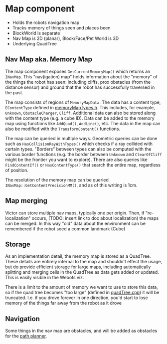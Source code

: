 # Map component

* Holds the robots navigation map
* Tracks memory of things seen and places been
* BlockWorld is separate
* Nav Map is 2D (planar), Block/Face/Pet World is 3D
* Underlying QuadTree

## Nav Map aka. Memory Map

The map component exposes `GetCurrentMemoryMap()` which returns an `INavMap`. This "nav(igation) map" holds
information about the "memory" of the things the robot has seen: including cliffs, prox obstacles (from the
distance sensor) and ground that the robot has successfully traversed in the past.

The map consists of regions of `MemoryMapData`. The data has a content type, `EContentType` defined in
[memoryMapTypes.h](../../engine/navMap/memoryMap/memoryMapTypes.h). This includes, for example, `Unknown`,
`ObstacleCharger`, `Cliff`. Additional data can also be stored along with the content type (e.g. a cube
ID). Data can be added to the memory map using functions like `AddQuad()`, `AddLine()`, etc. The data in the
map can also be modified with the `TransformContent()` functions.

The map can be queried in multiple ways. Geometric queries can be done such as `HasCollisionRayWithTypes()`
which checks if a ray collided with certain types. "Borders" between types can also be computed with the
various border functions (e.g. the border between `Unknown` and `ClearOfCliff` might be the frontier you want
to explore). There are also queries like `FindContentIf()` or `HasContentType()` that search the entire map,
regardless of position.

The resolution of the memory map can be queried `INavMap::GetContentPrecisionMM()`, and as of this writing is
1cm.

## Map merging

Victor can store multiple nav maps, typically one per origin. Then, if "re-localization" occurs,
(TODO: insert link to doc about localization)
the maps can be merged. In this way "old" data about the environment can be remembered if the robot seed a
common landmark (Cube)

## Storage

As an implementation detail, the memory map is stored as a QuadTree. These details are entirely internal to
the map and shouldn't effect the usage, but do provide efficient storage for large maps, including
automatically splitting and merging cells in the QuadTree as data gets added or updated. This is easily
visible in the Webots viz.

There is a limit to the amount of memory we want to use to store this data, so if the quad tree becomes "too
large" (defined in [quadTree.cpp](../../engine/navMap/quadTree/quadTree.cpp)) it will be truncated. I.e. if
you drove forever in one direction, you'd start to lose memory of the things far away from the robot as it
drove

## Navigation

Some things in the nav map are obstacles, and will be added as obstacles for the [path planner](planner.md).
